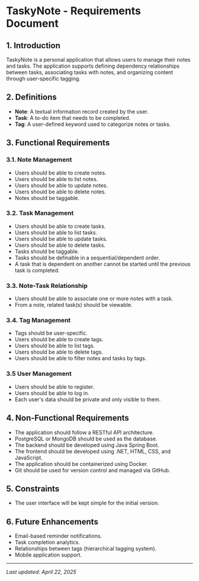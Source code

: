# TaskyNote - Requirements Document

## 1. Introduction
TaskyNote is a personal application that allows users to manage their notes and tasks. The application supports defining dependency relationships between tasks, associating tasks with notes, and organizing content through user-specific tagging.

## 2. Definitions
- **Note**: A textual information record created by the user.
- **Task**: A to-do item that needs to be completed.
- **Tag**: A user-defined keyword used to categorize notes or tasks.

## 3. Functional Requirements

### 3.1. Note Management
- Users should be able to create notes.
- Users should be able to list notes.
- Users should be able to update notes.
- Users should be able to delete notes.
- Notes should be taggable.

### 3.2. Task Management
- Users should be able to create tasks.
- Users should be able to list tasks.
- Users should be able to update tasks.
- Users should be able to delete tasks.
- Tasks should be taggable.
- Tasks should be definable in a sequential/dependent order.
- A task that is dependent on another cannot be started until the previous task is completed.

### 3.3. Note-Task Relationship
- Users should be able to associate one or more notes with a task.
- From a note, related task(s) should be viewable.

### 3.4. Tag Management
- Tags should be user-specific.
- Users should be able to create tags.
- Users should be able to list tags.
- Users should be able to delete tags.
- Users should be able to filter notes and tasks by tags.

### 3.5 User Management
- Users should be able to register.
- Users should be able to log in.
- Each user's data should be private and only visible to them.

## 4. Non-Functional Requirements
- The application should follow a RESTful API architecture.
- PostgreSQL or MongoDB should be used as the database.
- The backend should be developed using Java Spring Boot.
- The frontend should be developed using .NET, HTML, CSS, and JavaScript.
- The application should be containerized using Docker.
- Git should be used for version control and managed via GitHub.

## 5. Constraints
- The user interface will be kept simple for the initial version.

## 6. Future Enhancements
- Email-based reminder notifications.
- Task completion analytics.
- Relationships between tags (hierarchical tagging system).
- Mobile application support.

---
*Last updated: April 22, 2025*